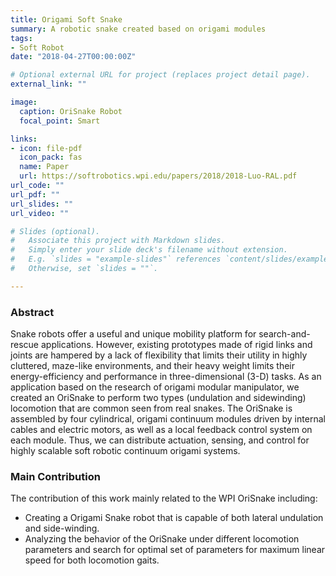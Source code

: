 ```yaml
---
title: Origami Soft Snake
summary: A robotic snake created based on origami modules
tags:
- Soft Robot
date: "2018-04-27T00:00:00Z"

# Optional external URL for project (replaces project detail page).
external_link: ""

image:
  caption: OriSnake Robot
  focal_point: Smart

links:
- icon: file-pdf
  icon_pack: fas
  name: Paper
  url: https://softrobotics.wpi.edu/papers/2018/2018-Luo-RAL.pdf
url_code: ""
url_pdf: ""
url_slides: ""
url_video: ""

# Slides (optional).
#   Associate this project with Markdown slides.
#   Simply enter your slide deck's filename without extension.
#   E.g. `slides = "example-slides"` references `content/slides/example-slides.md`.
#   Otherwise, set `slides = ""`.

---
```


### Abstract

Snake robots offer a useful and unique mobility platform for search-and-rescue applications. However, existing prototypes made of rigid links and joints are hampered by a lack of flexibility that limits their utility in highly cluttered, maze-like environments, and their heavy weight limits their energy-efficiency and performance in three-dimensional (3-D) tasks. As an application based on the research of origami modular manipulator, we created an OriSnake to perform two types (undulation and sidewinding) locomotion that are common seen from real snakes. The OriSnake is assembled by four cylindrical, origami continuum modules driven by internal cables and electric motors, as well as a local feedback control system on each module. Thus, we can distribute actuation, sensing, and control for highly scalable soft robotic continuum origami systems.

### Main Contribution

The contribution of this work mainly related to the WPI OriSnake including: 
- Creating a Origami Snake robot that is capable of both lateral undulation and side-winding. 
- Analyzing the behavior of the OriSnake under different
locomotion parameters and search for optimal set of parameters
for maximum linear speed for both locomotion gaits.
